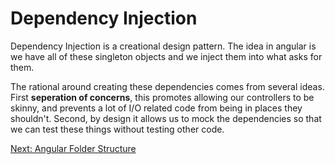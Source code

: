 # Dependency Injection

Dependency Injection is a creational design pattern. The idea in angular is we have all of these singleton objects and we inject them into what asks for them.

The rational around creating these dependencies comes from several ideas. First **seperation of concerns**, this promotes allowing our controllers to be skinny, and prevents a lot of I/O related code from being in places they shouldn't. Second, by design it allows us to mock the dependencies so that we can test these things without testing other code.

[Next: Angular Folder Structure](https://github.com/RyanDawkins/angularjs/blob/master/folders.md)

